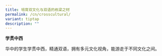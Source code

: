 ```yaml
---
title: 培育双文化与双语的栋梁之材
permalink: /cn/crosscultural/
variant: tiptap
description: ""
---
```

<p><strong>学贯中西</strong>
</p>
<p>华中的学生学贯中西，精通双语，拥有多元文化视角，能游走于不同文化之间。</p>